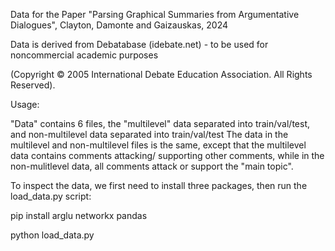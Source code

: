 Data for the Paper "Parsing Graphical Summaries from Argumentative Dialogues", Clayton, Damonte and Gaizauskas, 2024

Data is derived from Debatabase (idebate.net) - to be used for noncommercial academic purposes

(Copyright © 2005 International Debate Education Association. All Rights Reserved). 



Usage:

"Data" contains 6 files, the "multilevel" data separated into train/val/test, and non-multilevel data separated into train/val/test
The data in the multilevel and non-multilevel files is the same, except that the multilevel data contains comments attacking/ supporting other comments, 
while in the non-mulitlevel data, all comments attack or support the "main topic".

To inspect the data, we first need to install three packages, then run the load_data.py script:

pip install arglu networkx pandas

python load_data.py